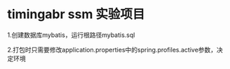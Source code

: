 # timingabr ssm 实验项目

1.创建数据库mybatis，运行根路径mybatis.sql

2.打包时只需要修改application.properties中的spring.profiles.active参数，决定环境
